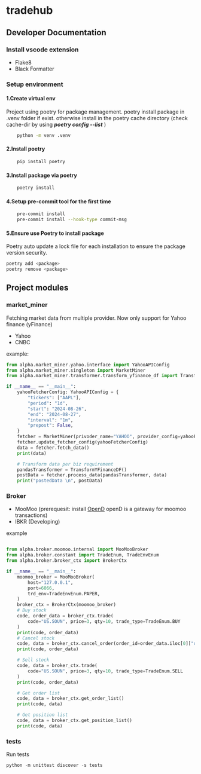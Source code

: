 # tradehub

## Developer Documentation

### Install vscode extension

- Flake8
- Black Formatter

### Setup environment

#### 1.Create virtual env

Project using poetry for package management. poetry install package in .venv folder if exist. otherwise install in the poetry cache directory (check cache-dir by using ***poetry config --list*** )

```bash
    python -m venv .venv
```

#### 2.Install poetry

```bash
    pip install poetry
```

#### 3.Install package via poetry

```bash
    poetry install
```

#### 4.Setup pre-commit tool for the first time

```bash
    pre-commit install
    pre-commit install --hook-type commit-msg
```

#### 5.Ensure use Poetry to install package

Poetry auto update a lock file for each installation to ensure the package version security.

```bash
poetry add <package>
poetry remove <package>
```

## Project modules

### market_miner

Fetching market data from multiple provider. Now only support for Yahoo finance (yFinance)

- Yahoo
- CNBC

example:

```python
from alpha.market_miner.yahoo.interface import YahooAPIConfig
from alpha.market_miner.singleton import MarketMiner
from alpha.market_miner.transformer.transform_yfinance_df import TransformYFinanceDF

if __name__ == "__main__":
    yahooFetcherConfig: YahooAPIConfig = {
        "tickers": ["AAPL"],
        "period": "1d",
        "start": "2024-08-26",
        "end": "2024-08-27",
        "interval": "1m",
        "prepost": False,
    }
    fetcher = MarketMiner(privoder_name="YAHOO", provider_config=yahooFetcherConfig)
    fetcher.update_fetcher_config(yahooFetcherConfig)
    data = fetcher.fetch_data()
    print(data)

    # Transform data per biz requirement
    pandasTransformer = TransformYFinanceDF()
    postData = fetcher.process_data(pandasTransformer, data)
    print("postedData \n", postData)

```

### Broker

- MooMoo (prerequesit: install [OpenD](https://www.moomoo.com/download/OpenAPI) openD is a gateway for moomoo transactions)
- IBKR (Developing)

example

```python

from alpha.broker.moomoo.internal import MooMooBroker
from alpha.broker.constant import TradeEnum, TradeEnvEnum
from alpha.broker.broker_ctx import BrokerCtx

if __name__ == "__main__":
    moomoo_broker = MooMooBroker(
        host="127.0.0.1",
        port=6066,
        trd_env=TradeEnvEnum.PAPER,
    )
    broker_ctx = BrokerCtx(moomoo_broker)
    # Buy stock
    code, order_data = broker_ctx.trade(
        code="US.SOUN", price=3, qty=10, trade_type=TradeEnum.BUY
    )
    print(code, order_data)
    # Cancel stock
    code, data = broker_ctx.cancel_order(order_id=order_data.iloc[0]["order_id"])
    print(code, order_data)

    # Sell stock
    code, data = broker_ctx.trade(
        code="US.SOUN", price=3, qty=10, trade_type=TradeEnum.SELL
    )
    print(code, order_data)

    # Get order list
    code, data = broker_ctx.get_order_list()
    print(code, data)

    # Get position list
    code, data = broker_ctx.get_position_list()
    print(code, data)


```

### tests

Run tests

```python
python -m unittest discover -s tests
```
